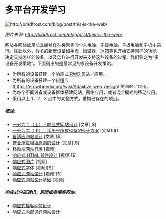
# 多平台开发学习

![](../images/things.jpg "http://bradfrost.com/blog/post/this-is-the-web/")

<cite>图片来源: <a href="http://bradfrost.com/blog/post/this-is-the-web/">http://bradfrost.com/blog/post/this-is-the-web/</a></cite>

网站与网络应用总是能够在种类繁多的个人电脑，手提电脑，平板电脑和手机中运行。除此以外，许多的新型设备如手表，恒温器，冰箱等也开始支持同样的功能。决定支持怎样的设备，以及怎样进行开发来支持这些设备的过程，我们称之为“多设备开发策略”。下面列出的是最常见的多设备开发策略。

* 为所有的设备搭建一个响应式[ RWD ](https://en.wikipedia.org/wiki/Responsive_web_design)网站／应用。
* 为所有的设备搭建一个自适应 (https://en.wikipedia.org/wiki/Adaptive_web_design) 的网站／应用。
* 为每个不同设备或设备群体搭建网站，网络应用，或者混合模式的移动应用。
* 采用以上 1，2，3 点中的某些方式，重构已存在的项目。

##### 概述:

* [一分为二（上） - 响应式网站设计](https://abookapart.com/collections/responsive-design) [文章][$]
* [一分为二（下） - 适用于所有设备的设计方案](https://abookapart.com/collections/design-for-any-device) [文章][$]
* [自适应网站设计](https://www.amazon.com/gp/product/0134216148?&_encoding=UTF8&tag=frontend-handbook-20&linkCode=ur2&linkId=defa398e66db76e7edbb8ddfa28caa1e&camp=1789&creative=9325) [文章][$]
* [符合渐进增强原则的设计](https://www.amazon.com/Designing-Progressive-Enhancement-Building-Everyone/dp/0321658884/?&_encoding=UTF8&tag=frontend-handbook-20&linkCode=ur2&linkId=bdac6f12a3d24fe694468aa8145001eb&camp=1789&creative=9325) [文章][$]
* [移动端网站开发](https://www.udacity.com/course/mobile-web-development--cs256) [视频]
* [响应式 HTML 邮件设计](https://frontendmasters.com/courses/responsive-email/) [视频][$]
* [响应式图片](https://www.udacity.com/course/responsive-images--ud882) [视频]
* [响应式字体](https://www.pluralsight.com/courses/responsive-typography) [视频][$]
* [响应式网站设计](https://frontendmasters.com/courses/responsive-web-design/) [视频][$]
* [响应式网站设计基础](https://www.udacity.com/course/responsive-web-design-fundamentals--ud893) [视频]

##### 响应式内部通讯，新闻或者播客网站:

* [响应式播客网站设计](https://responsivewebdesign.com/podcast/)
* [响应式内部通讯网站设计](https://responsivewebdesign.com/newsletter/)

























